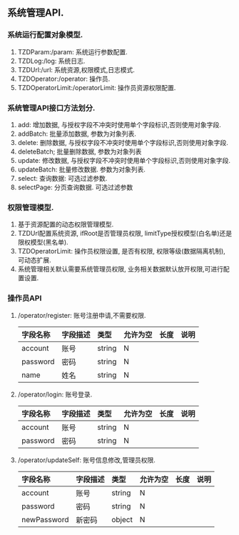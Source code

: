## 系统管理API.
### 系统运行配置对象模型.
1. TZDParam:/param: 系统运行参数配置.
1. TZDLog:/log: 系统日志.
1. TZDUrl:/url: 系统资源,权限模式,日志模式.
1. TZDOperator:/operator: 操作员.
1. TZDOperatorLimit:/operatorLimit: 操作员资源权限配置.

### 系统管理API接口方法划分.
1. add: 增加数据, 与授权字段不冲突时使用单个字段标识,否则使用对象字段.
1. addBatch: 批量添加数据, 参数为对象列表.
1. delete: 删除数据, 与授权字段不冲突时使用单个字段标识,否则使用对象字段.
1. deleteBatch; 批量删除数据, 参数为对象列表
1. update: 修改数据, 与授权字段不冲突时使用单个字段标识,否则使用对象字段.
1. updateBatch: 批量修改数据. 参数为对象列表.
1. select: 查询数据: 可选过滤参数.
1. selectPage: 分页查询数据. 可选过滤参数

### 权限管理模型.
1. 基于资源配置的动态权限管理模型.
1. TZDUrl配置系统资源, ifRoot是否管理员权限, limitType授权模型(白名单)还是限权模型(黑名单).
1. TZDOperatorLimit: 操作员权限设置, 是否有权限, 权限等级(数据隔离机制), 可动态扩展.
1. 系统管理相关默认需要系统管理员权限, 业务相关数据默认放开权限,可进行配置设置.

### <span id="operator">操作员API</span>
1. /operator/register: 账号注册申请,不需要权限.

    | 字段名称 | 字段描述 | 类型 | 允许为空 | 长度 | 说明 |
    | :--- | :--- | :--- | :--- | :--- | :--- |
    | account | 账号 | string | N |  |  |
    | password | 密码 | string | N |  |  |
    | name | 姓名 | string | N |  |  |
1. /operator/login: 账号登录.

    | 字段名称 | 字段描述 | 类型 | 允许为空 | 长度 | 说明 |
    | :--- | :--- | :--- | :--- | :--- | :--- |
    | account | 账号 | string | N |  |  |
    | password | 密码 | string | N |  |  |
1. /operator/updateSelf: 账号信息修改,管理员权限.

    | 字段名称 | 字段描述 | 类型 | 允许为空 | 长度 | 说明 |
    | :--- | :--- | :--- | :--- | :--- | :--- |
    | account | 账号 | string | N |  |  |
    | password | 密码 | string | N |  |  |
    | newPassword | 新密码 | object | N |  |  |